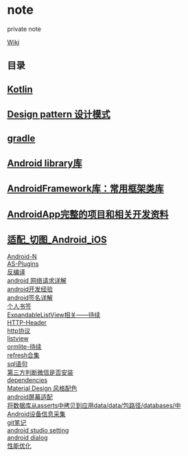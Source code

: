# note
private note  

[Wiki](https://github.com/musejianglan/Wiki_Note/wiki)

## 目录  

[Kotlin](https://github.com/musejianglan/Wiki_Note/blob/master/Kotlin4Android/Kotlin.md)
---
[Design pattern 设计模式](https://github.com/musejianglan/Wiki_Note/blob/master/Design_pattern/Java设计模式.md)
---

[gradle](https://github.com/musejianglan/Wiki_Note/blob/master/gradle及打包相关/gradle.md)
---

[Android library库](https://github.com/musejianglan/Wiki_Note/blob/master/AndroidOpenSource/AndroidLibrary.md)
---

[AndroidFramework库：常用框架类库](https://github.com/musejianglan/Wiki_Note/blob/master/AndroidOpenSource/AndroidFramework.md)
---

[AndroidApp完整的项目和相关开发资料](https://github.com/musejianglan/Wiki_Note/blob/master/AndroidOpenSource/AndroidApp_Ebook.md)
---

[适配_切图_Android_iOS](https://github.com/musejianglan/Wiki_Note/blob/master/Android/适配_切图_Android_iOS.md)
---







[Android-N](https://github.com/musejianglan/Wiki_Note/wiki/Android-N)<br/>
[AS-Plugins](https://github.com/musejianglan/Wiki_Note/wiki/AS-Plugins)<br/>
[反编译](https://github.com/musejianglan/Wiki_Note/wiki/android-%E5%8F%8D%E7%BC%96%E8%AF%91)<br/>
[android 网络请求详解](https://github.com/musejianglan/Wiki_Note/wiki/Android-%E7%BD%91%E7%BB%9C%E8%AF%B7%E6%B1%82%E8%AF%A6%E8%A7%A3)<br/>
[android开发经验](https://github.com/musejianglan/Wiki_Note/wiki/Android%E5%BC%80%E5%8F%9160%E6%9D%A1%E6%8A%80%E6%9C%AF%E7%BB%8F%E9%AA%8C%E6%80%BB%E7%BB%93)<br/>
[android签名详解](https://github.com/musejianglan/Wiki_Note/wiki/Android%E7%AD%BE%E5%90%8D%E7%9B%B8%E5%85%B3%E7%9F%A5%E8%AF%86%E6%95%B4%E7%90%86)<br/>
[个人书签](https://github.com/musejianglan/Wiki_Note/wiki/book)<br/>
[ExpandableListView相关——待续](https://github.com/musejianglan/Wiki_Note/wiki/ExpandableListView)<br/>
[HTTP-Header](https://github.com/musejianglan/Wiki_Note/wiki/HTTP-Header)<br/>
[http协议](https://github.com/musejianglan/Wiki_Note/wiki/Http-%E5%8D%8F%E8%AE%AE)<br/>
[listview](https://github.com/musejianglan/Wiki_Note/wiki/ListView)<br/>
[ormlite-待续](https://github.com/musejianglan/Wiki_Note/wiki/ormLite)<br/>
[refresh合集](https://github.com/musejianglan/Wiki_Note/wiki/refresh)<br/>
[sql语句](https://github.com/musejianglan/Wiki_Note/wiki/sql)<br/>
[第三方判断微信是否安装](https://github.com/musejianglan/Wiki_Note/wiki/%E5%88%A4%E6%96%AD%E5%BE%AE%E4%BF%A1%E6%98%AF%E5%90%A6%E5%AE%89%E8%A3%85)<br/>
[dependencies](https://github.com/musejianglan/Wiki_Note/wiki/android-dependencies%E6%95%B4%E7%90%86)<br/>
[Material Design 风格配色](https://github.com/musejianglan/Wiki_Note/wiki/Material-Design-%E9%A3%8E%E6%A0%BC%E9%85%8D%E8%89%B2)<br/>
[android屏幕适配](https://github.com/musejianglan/Wiki_Note/wiki/Android-%E5%B1%8F%E5%B9%95%E9%80%82%E9%85%8D%E7%9B%B8%E5%85%B3)<br/>
[将数据库从asserts中拷贝到应用data/data/包路径/databases/中](https://github.com/musejianglan/Wiki_Note/wiki/%E5%B0%86%E6%95%B0%E6%8D%AE%E5%BA%93%E4%BB%8Easserts%E4%B8%AD%E6%8B%B7%E8%B4%9D%E5%88%B0%E5%BA%94%E7%94%A8data-data-%E5%8C%85%E8%B7%AF%E5%BE%84-databases-%E4%B8%AD)<br/>
[Android设备信息采集](https://github.com/musejianglan/Wiki_Note/wiki/Android%E8%AE%BE%E5%A4%87%E4%BF%A1%E6%81%AF%E9%87%87%E9%9B%86)<br/>
[git笔记](https://github.com/musejianglan/Wiki_Note/blob/master/git.md)<br/>
[android studio setting](https://github.com/musejianglan/Wiki_Note/wiki/android-studio-setting)<br/>
[android dialog](https://github.com/musejianglan/Wiki_Note/wiki/android-dialog)<br/>
[性能优化](http://blog.tingyun.com/web/article/detail/155#)<br/>
<br/>
<br/>
<br/>
<br/>
<br/>
<br/>
<br/>
<br/>
